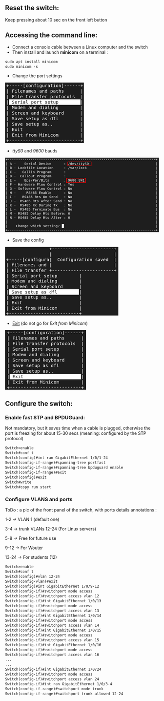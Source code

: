 ## Reset the switch:

Keep pressing about 10 sec on the front left button

## Accessing the command line:


- Connect a console cable between a Linux computer and the switch
- Then install and launch **minicom** on a terminal :  

```
sudo apt install minicom
sudo minicom -s  
```

- Change the port settings

![](./pics/minicom0.png)

- *ttyS0* and *9600* bauds

![](./pics/minicom1.png)

- Save the config

![](./pics/minicom2.png)

- <u>Exit</u> (do not go for *Exit from Minicom*)

![](./pics/minicom3.png)

## Configure the switch:

### Enable fast STP and BPDUGuard:

Not mandatory, but it saves time when a cable is plugged, otherwise the port is freezing for about 15-30 secs (meaning: configured by the STP protocol)

```
Switch>enable
Switch#conf t
Switch(config)#int ran GigabitEthernet 1/0/1-24
Switch(config-if-range)#spanning-tree portfast
Switch(config-if-range)#spanning-tree bpduguard enable
Switch(config-if-range)#exit
Switch(config)#exit
Switch#write
Switch#copy run start
```
### Configure VLANS and ports

ToDo : a pic of the front panel of the switch, with ports details annotations :

1-2  -> VLAN 1 (default one)

3-4  -> trunk VLANs 12-24 (For Linux servers)

5-8  -> Free for future use

9-12 -> For Wouter

13-24 -> For students (12)


```
Switch>enable
Switch#conf t
Switch(config)#vlan 12-24
Switch(config-vlan)#exit
Switch(config)#int GigabitEthernet 1/0/9-12
Switch(config-if)#switchport mode access
Switch(config-if)#switchport access vlan 12
Switch(config-if)#int GigabitEthernet 1/0/13
Switch(config-if)#switchport mode access
Switch(config-if)#switchport access vlan 13
Switch(config-if)#int GigabitEthernet 1/0/14
Switch(config-if)#switchport mode access
Switch(config-if)#switchport access vlan 14
Switch(config-if)#int GigabitEthernet 1/0/15
Switch(config-if)#switchport mode access
Switch(config-if)#switchport access vlan 15
Switch(config-if)#int GigabitEthernet 1/0/16
Switch(config-if)#switchport mode access
Switch(config-if)#switchport access vlan 16
...
...
Switch(config-if)#int GigabitEthernet 1/0/24
Switch(config-if)#switchport mode access
Switch(config-if)#switchport access vlan 24
Switch(config-if)#int ran GigabitEthernet 1/0/3-4
Switch(config-if-range)#switchport mode trunk
Switch(config-if-range)#switchport trunk allowed 12-24
```
